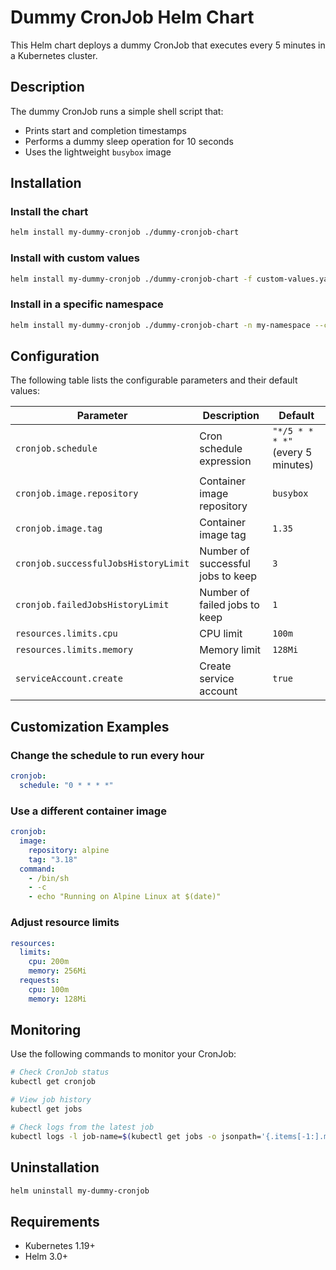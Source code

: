 # Dummy CronJob Helm Chart

This Helm chart deploys a dummy CronJob that executes every 5 minutes in a Kubernetes cluster.

## Description

The dummy CronJob runs a simple shell script that:
- Prints start and completion timestamps
- Performs a dummy sleep operation for 10 seconds
- Uses the lightweight `busybox` image

## Installation

### Install the chart
```bash
helm install my-dummy-cronjob ./dummy-cronjob-chart
```

### Install with custom values
```bash
helm install my-dummy-cronjob ./dummy-cronjob-chart -f custom-values.yaml
```

### Install in a specific namespace
```bash
helm install my-dummy-cronjob ./dummy-cronjob-chart -n my-namespace --create-namespace
```

## Configuration

The following table lists the configurable parameters and their default values:

| Parameter | Description | Default |
|-----------|-------------|---------|
| `cronjob.schedule` | Cron schedule expression | `"*/5 * * * *"` (every 5 minutes) |
| `cronjob.image.repository` | Container image repository | `busybox` |
| `cronjob.image.tag` | Container image tag | `1.35` |
| `cronjob.successfulJobsHistoryLimit` | Number of successful jobs to keep | `3` |
| `cronjob.failedJobsHistoryLimit` | Number of failed jobs to keep | `1` |
| `resources.limits.cpu` | CPU limit | `100m` |
| `resources.limits.memory` | Memory limit | `128Mi` |
| `serviceAccount.create` | Create service account | `true` |

## Customization Examples

### Change the schedule to run every hour
```yaml
cronjob:
  schedule: "0 * * * *"
```

### Use a different container image
```yaml
cronjob:
  image:
    repository: alpine
    tag: "3.18"
  command:
    - /bin/sh
    - -c
    - echo "Running on Alpine Linux at $(date)"
```

### Adjust resource limits
```yaml
resources:
  limits:
    cpu: 200m
    memory: 256Mi
  requests:
    cpu: 100m
    memory: 128Mi
```

## Monitoring

Use the following commands to monitor your CronJob:

```bash
# Check CronJob status
kubectl get cronjob

# View job history
kubectl get jobs

# Check logs from the latest job
kubectl logs -l job-name=$(kubectl get jobs -o jsonpath='{.items[-1:].metadata.name}')
```

## Uninstallation

```bash
helm uninstall my-dummy-cronjob
```

## Requirements

- Kubernetes 1.19+
- Helm 3.0+